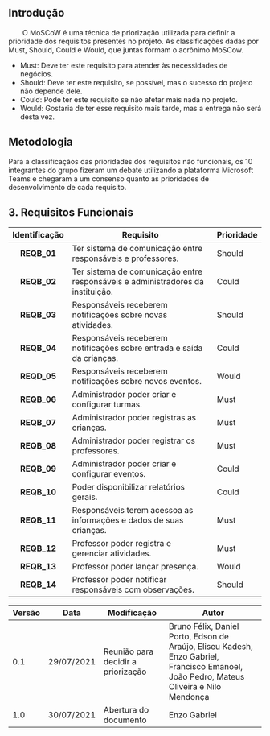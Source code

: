 ## Introdução
&emsp;&emsp;O MoSCoW é uma técnica de priorização utilizada para definir a prioridade dos requisitos presentes no projeto. As classificações dadas por Must, Should, Could e Would, que juntas formam o acrônimo MoSCow.

* Must: Deve ter este requisito para atender às necessidades de negócios.
* Should: Deve ter este requisito, se possível, mas o sucesso do projeto não depende dele.
* Could: Pode ter este requisito se não afetar mais nada no projeto.
* Would: Gostaria de ter esse requisito mais tarde, mas a entrega não será desta vez.

## Metodologia
Para a classificaçãos das prioridades dos requisitos não funcionais, os 10 integrantes do grupo fizeram um debate utilizando a plataforma Microsoft Teams e chegaram a um consenso quanto as prioridades de desenvolvimento de cada requisito.

## 3. Requisitos Funcionais
| Identificação | Requisito | Prioridade |
|:-:|--|--|
| **REQB_01** | Ter sistema de comunicação entre responsáveis e professores. | Should |
| **REQB_02** | Ter sistema de comunicação entre responsáveis e administradores da instituição. | Could |
| **REQB_03** | Responsáveis receberem notificações sobre novas atividades. | Should |
| **REQB_04** | Responsáveis receberem notificações sobre entrada e saída da crianças. | Could |
| **REQD_05** | Responsáveis receberem notificações sobre novos eventos. | Would |
| **REQB_06** | Administrador poder criar e configurar turmas. | Must |
| **REQB_07** | Administrador poder registras as crianças. | Must |
| **REQB_08** | Administrador poder registrar os professores. | Must |
| **REQB_09** | Administrador poder criar e configurar eventos. | Could |
| **REQB_10** | Poder disponibilizar relatórios gerais. | Could |
| **REQB_11** | Responsáveis terem acessoa as informações e dados de suas crianças. | Must  |
| **REQB_12** | Professor poder registra e gerenciar atividades. | Must |
| **REQB_13** | Professor poder lançar presença. | Would |
| **REQB_14** | Professor poder notificar responsáveis com observações. | Should |

| Versão | Data | Modificação | Autor | 
|--|--|--|--|
| 0.1 | 29/07/2021 | Reunião para decidir a priorização | Bruno Félix, Daniel Porto, Edson de Araújo, Eliseu Kadesh, Enzo Gabriel, Francisco Emanoel, João Pedro, Mateus Oliveira e Nilo Mendonça |
| 1.0 | 30/07/2021 | Abertura do documento | Enzo Gabriel |